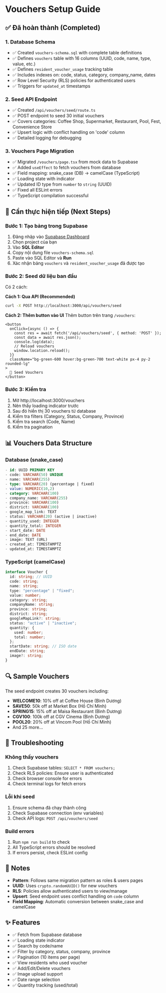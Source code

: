 # Vouchers Setup Guide

## ✅ Đã hoàn thành (Completed)

### 1. Database Schema
- ✅ Created `vouchers-schema.sql` with complete table definitions
- ✅ Defines `vouchers` table with 16 columns (UUID, code, name, type, value, etc.)
- ✅ Defines `resident_voucher_usage` tracking table
- ✅ Includes indexes on: code, status, category, company_name, dates
- ✅ Row Level Security (RLS) policies for authenticated users
- ✅ Triggers for `updated_at` timestamps

### 2. Seed API Endpoint
- ✅ Created `/api/vouchers/seed/route.ts`
- ✅ POST endpoint to seed 30 initial vouchers
- ✅ Covers categories: Coffee Shop, Supermarket, Restaurant, Pool, Fest, Convenience Store
- ✅ Upsert logic with conflict handling on 'code' column
- ✅ Detailed logging for debugging

### 3. Vouchers Page Migration
- ✅ Migrated `/vouchers/page.tsx` from mock data to Supabase
- ✅ Added `useEffect` to fetch vouchers from database
- ✅ Field mapping: snake_case (DB) → camelCase (TypeScript)
- ✅ Loading state with indicator
- ✅ Updated ID type from `number` to `string` (UUID)
- ✅ Fixed all ESLint errors
- ✅ TypeScript compilation successful

## 🔄 Cần thực hiện tiếp (Next Steps)

### Bước 1: Tạo bảng trong Supabase
1. Đăng nhập vào [Supabase Dashboard](https://supabase.com)
2. Chọn project của bạn
3. Vào **SQL Editor**
4. Copy nội dung file `vouchers-schema.sql`
5. Paste vào SQL Editor và **Run**
6. Xác nhận bảng `vouchers` và `resident_voucher_usage` đã được tạo

### Bước 2: Seed dữ liệu ban đầu
Có 2 cách:

**Cách 1: Qua API (Recommended)**
```bash
curl -X POST http://localhost:3000/api/vouchers/seed
```

**Cách 2: Thêm button vào UI**
Thêm button trên trang `/vouchers`:
```tsx
<button
  onClick={async () => {
    const res = await fetch('/api/vouchers/seed', { method: 'POST' });
    const data = await res.json();
    console.log(data);
    // Reload vouchers
    window.location.reload();
  }}
  className="bg-green-600 hover:bg-green-700 text-white px-4 py-2 rounded-lg"
>
  🌱 Seed Vouchers
</button>
```

### Bước 3: Kiểm tra
1. Mở http://localhost:3000/vouchers
2. Nên thấy loading indicator trước
3. Sau đó hiển thị 30 vouchers từ database
4. Kiểm tra filters (Category, Status, Company, Province)
5. Kiểm tra search (Code, Name)
6. Kiểm tra pagination

## 📊 Vouchers Data Structure

### Database (snake_case)
```sql
- id: UUID PRIMARY KEY
- code: VARCHAR(50) UNIQUE
- name: VARCHAR(255)
- type: VARCHAR(20) (percentage | fixed)
- value: NUMERIC(10,2)
- category: VARCHAR(100)
- company_name: VARCHAR(255)
- province: VARCHAR(100)
- district: VARCHAR(100)
- google_map_link: TEXT
- status: VARCHAR(20) (active | inactive)
- quantity_used: INTEGER
- quantity_total: INTEGER
- start_date: DATE
- end_date: DATE
- image: TEXT (URL)
- created_at: TIMESTAMPTZ
- updated_at: TIMESTAMPTZ
```

### TypeScript (camelCase)
```typescript
interface Voucher {
  id: string; // UUID
  code: string;
  name: string;
  type: "percentage" | "fixed";
  value: number;
  category: string;
  companyName: string;
  province: string;
  district: string;
  googleMapLink?: string;
  status: "active" | "inactive";
  quantity: {
    used: number;
    total: number;
  };
  startDate: string; // ISO date
  endDate: string;
  image?: string;
}
```

## 🔍 Sample Vouchers

The seed endpoint creates 30 vouchers including:
- **WELCOME10**: 10% off at Coffee House (Bình Dương)
- **SAVE50**: 50k off at Market Box (Hồ Chí Minh)
- **SPRING15**: 15% off at Maisa Restaurant (Bình Dương)
- **CGV100**: 100k off at CGV Cinema (Bình Dương)
- **POOL20**: 20% off at Vincom Pool (Hồ Chí Minh)
- And 25 more...

## 🐛 Troubleshooting

### Không thấy vouchers
1. Check Supabase tables: `SELECT * FROM vouchers;`
2. Check RLS policies: Ensure user is authenticated
3. Check browser console for errors
4. Check terminal logs for fetch errors

### Lỗi khi seed
1. Ensure schema đã chạy thành công
2. Check Supabase connection (env variables)
3. Check API logs: `POST /api/vouchers/seed`

### Build errors
1. Run `npm run build` to check
2. All TypeScript errors should be resolved
3. If errors persist, check ESLint config

## 📝 Notes

- **Pattern**: Follows same migration pattern as roles & users pages
- **UUID**: Uses `crypto.randomUUID()` for new vouchers
- **RLS**: Policies allow authenticated users to view/manage
- **Upsert**: Seed endpoint uses conflict handling on `code` column
- **Field Mapping**: Automatic conversion between snake_case and camelCase

## ✨ Features

- ✅ Fetch from Supabase database
- ✅ Loading state indicator
- ✅ Search by code/name
- ✅ Filter by category, status, company, province
- ✅ Pagination (10 items per page)
- ✅ View residents who used voucher
- ✅ Add/Edit/Delete vouchers
- ✅ Image upload support
- ✅ Date range selection
- ✅ Quantity tracking (used/total)
